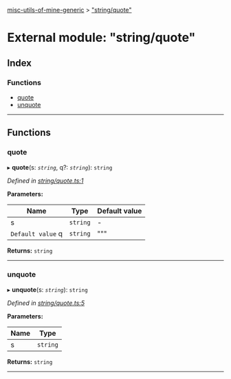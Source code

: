 [misc-utils-of-mine-generic](../README.md) > ["string/quote"](../modules/_string_quote_.md)

# External module: "string/quote"

## Index

### Functions

* [quote](_string_quote_.md#quote)
* [unquote](_string_quote_.md#unquote)

---

## Functions

<a id="quote"></a>

###  quote

▸ **quote**(s: *`string`*, q?: *`string`*): `string`

*Defined in [string/quote.ts:1](https://github.com/cancerberoSgx/misc-utils-of-mine/blob/a3179d1/misc-utils-of-mine-generic/src/string/quote.ts#L1)*

**Parameters:**

| Name | Type | Default value |
| ------ | ------ | ------ |
| s | `string` | - |
| `Default value` q | `string` | &quot;&quot;&quot; |

**Returns:** `string`

___
<a id="unquote"></a>

###  unquote

▸ **unquote**(s: *`string`*): `string`

*Defined in [string/quote.ts:5](https://github.com/cancerberoSgx/misc-utils-of-mine/blob/a3179d1/misc-utils-of-mine-generic/src/string/quote.ts#L5)*

**Parameters:**

| Name | Type |
| ------ | ------ |
| s | `string` |

**Returns:** `string`

___

